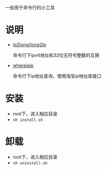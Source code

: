 一些用于命令行的小工具


# 说明

* [ip2long/long2ip](./ip2long)

    命令行下ipv4地址和32位无符号整数的互换

* [whereisip](./whereisip)

    命令行下ip地址查询，使用淘宝ip地址库接口

# 安装

* root下，进入相应目录  
* ```sh install.sh```  

# 卸载

* root下，进入相应目录  
* ```sh uninstall.sh```  
